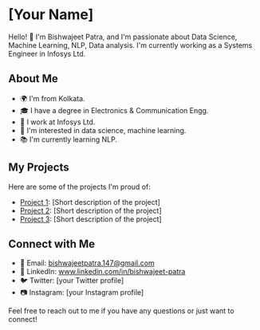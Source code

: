 # [Your Name]

Hello! 👋 I'm Bishwajeet Patra, and I'm passionate about Data Science, Machine Learning, NLP, Data analysis. I'm currently working as a Systems Engineer in Infosys Ltd.

## About Me

- 🌍 I'm from Kolkata.
- 🎓 I have a degree in Electronics & Communication Engg.
- 💼 I work at Infosys Ltd.
- 🚀 I'm interested in data science, machine learning.
- 📚 I'm currently learning NLP.

## My Projects

Here are some of the projects I'm proud of:

- [Project 1](link-to-project1): [Short description of the project]
- [Project 2](link-to-project2): [Short description of the project]
- [Project 3](link-to-project3): [Short description of the project]

## Connect with Me

- 📧 Email: bishwajeetpatra.147@gmail.com
- 🔗 LinkedIn: www.linkedin.com/in/bishwajeet-patra
- 🐦 Twitter: [your Twitter profile]
- 📷 Instagram: [your Instagram profile]

Feel free to reach out to me if you have any questions or just want to connect!

